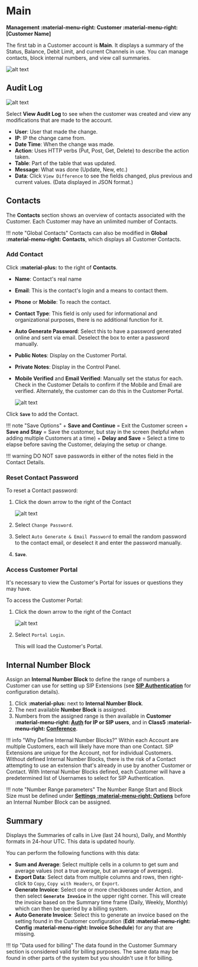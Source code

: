 # Main
**Management :material-menu-right: Customer :material-menu-right: [Customer Name]**

The first tab in a Customer account is **Main**. It displays a summary of the Status, Balance, Debit Limit, and current Channels in use. You can manage contacts, block internal numbers, and view call summaries.

![alt text][cust-main]



## Audit Log
![alt text][audit-log]

Select **View Audit Log** to see when the customer was created and view any modifications that are made to the account. 

* **User**: User that made the change.
* **IP**: IP the change came from.
* **Date Time**: When the change was made.
* **Action**: Uses HTTP verbs (Put, Post, Get, Delete) to describe the action taken.
* **Table**: Part of the table that was updated. 
* **Message**: What was done (Update, New, etc.)
* **Data**: Click `View Difference` to see the fields changed, plus previous and current values. (Data displayed in JSON format.)

## Contacts
The **Contacts** section shows an overview of contacts associated with the Customer. Each Customer may have an unlimited number of Contacts.  

!!! note "Global Contacts"
    Contacts can also be modified in **Global :material-menu-right: Contacts**, which displays all Customer Contacts.

### Add Contact
Click **:material-plus:** to the right of **Contacts**.

+ **Name**: Contact's real name
+ **Email**: This is the contact's login and a means to contact them. 
+ **Phone** or **Mobile**: To reach the contact. 
+ **Contact Type**: This field is only used for informational and organizational purposes, there is no additional function for it. 
+ **Auto Generate Password**: Select this to have a password generated online and sent via email. Deselect the box to enter a password manually.
+ **Public Notes**: Display on the Customer Portal. 
+ **Private Notes**: Display in the Control Panel.
+ **Mobile Verified** and **Email Verified**: Manually set the status for each. Check in the Customer Details to confirm if the Mobile and Email are verified. Alternately, the customer can do this in the Customer Portal.

    ![alt text][main-tab]

Click **`Save`** to add the Contact.

!!! note "Save Options"
    + **Save and Continue** = Exit the Customer screen
    + **Save and Stay** = Save the customer, but stay in the screen (helpful when adding multiple Customers at a time)
    + **Delay and Save** = Select a time to elapse before saving the Customer, delaying the setup or change. 

!!! warning 
    DO NOT save passwords in either of the notes field in the Contact Details.

### Reset Contact Password

To reset a Contact password:

1. Click the down arrow to the right of the Contact

    ![alt text][reset-password]

2. Select `Change Password`.
3. Select `Auto Generate & Email Password` to email the random password to the contact email, or deselect it and enter the password manually.
3. **`Save`**.

### Access Customer Portal
It's necessary to view the Customer's Portal for issues or questions they may have. 

To access the Customer Portal:

1. Click the down arrow to the right of the Contact

    ![alt text][reset-password]

2. Select `Portal Login`.
   
   This will load the Customer's Portal. 

## Internal Number Block
Assign an **Internal Number Block** to define the range of numbers a Customer can use for setting up SIP Extensions (see [**SIP Authentication**](https://docs.connexcs.com/customer/auth/#sip-user-authentication) for configuration details). 

1. Click **:material-plus:** next to **Internal Number Block**.
2. The next available **Number Block** is assigned.
3. Numbers from the assigned range is then available in **Customer :material-menu-right: [Auth](/customer/auth/) for IP or SIP users**, and in **Class5 :material-menu-right: [Conference](/class5/creating-conference/)**.

!!! info "Why Define Internal Number Blocks?"
    Within each Account are multiple Customers, each will likely have more than one Contact. SIP Extensions are unique for the Account, not for individual Customers. Without defined Internal Number Blocks, there is the risk of a Contact attempting to use an extension that's already in use by another Customer or Contact. With Internal Number Blocks defined, each Customer will have a predetermined list of Usernames to select for SIP Authentication. 

!!! note "Number Range parameters"
    The Number Range Start and Block Size must be defined under [**Settings :material-menu-right: Options**](https://docs.connexcs.com/setup/settings/options/) before an Internal Number Block can be assigned. 
    
## Summary
Displays the Summaries of calls in Live (last 24 hours), Daily, and Monthly formats in 24-hour UTC. This data is updated hourly. 

You can perform the following functions with this data:

+ **Sum and Average**: Select multiple cells in a column to get sum and average values (not a true average, but an average of averages).
+ **Export Data**: Select data from multiple columns and rows, then right-click to `Copy`, `Copy with Headers`, or `Export`.
+ **Generate Invoice**: Select one or more checkboxes under Action, and then select **`Generate Invoice`** in the upper right corner. This will create the invoice based on the Summary time frame (Daily, Weekly, Monthly) which can then be queried by a billing system. 
+ **Auto Generate Invoice**: Select this to generate an invoice based on the setting found in the Customer configuration (**Edit :material-menu-right: Config :material-menu-right: Invoice Schedule**) for any that are missing.  

!!! tip "Data used for billing"
    The data found in the Customer Summary section is considered valid for billing purposes. The same data may be found in other parts of the system but you shouldn't use it for billing.

[cust-main]: /customer/img/cust-main.png "Customer Main"
[audit-log]: /customer/img/audit-log.png "Audit Log"
[reset-password]: /customer/img/reset-password.png "Reset Password"
[main-tab]: /customer/img/41.png "Contact Details"
<!--stackedit_data:
eyJoaXN0b3J5IjpbLTU2Mjc0Mzc3LC0xNDk0ODc3NzMzXX0=
-->